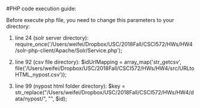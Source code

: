 #PHP code execution guide:

Before execute php file, you need to change this parameters to your directory:
1. line 24 (solr server directory): require_once('/Users/weifei/Dropbox/USC/2018Fall/CSCI572/HWs/HW4/solr-php-client/Apache/Solr/Service.php');

2. line 92 (csv file directory):
$idUrlMapping = array_map('str_getcsv', file('/Users/weifei/Dropbox/USC/2018Fall/CSCI572/HWs/HW4/src/URLtoHTML_nypost.csv'));

3. line 99 (nypost html folder directory):
$key = str_replace("/Users/weifei/Dropbox/USC/2018Fall/CSCI572/HWs/HW4/data/nypost/", "", $id);

